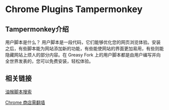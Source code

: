 # Chrome Plugins Tampermonkey

## Tampermonkey介绍

用户脚本是什么？
用户脚本是一段代码，它们能够优化您的网页浏览体验。安装之后，有些脚本能为网站添加新的功能，有些能使网站的界面更加易用，有些则能隐藏网站上烦人的部分内容。在 Greasy Fork 上的用户脚本都是由用户编写并向全世界发表的，您可以免费安装，轻松体验。

## 相关链接

[油猴脚本搜索](https://greasyfork.org/zh-CN)

[Chrome 商店需翻墙](https://chrome.google.com/webstore/category/extensions)


